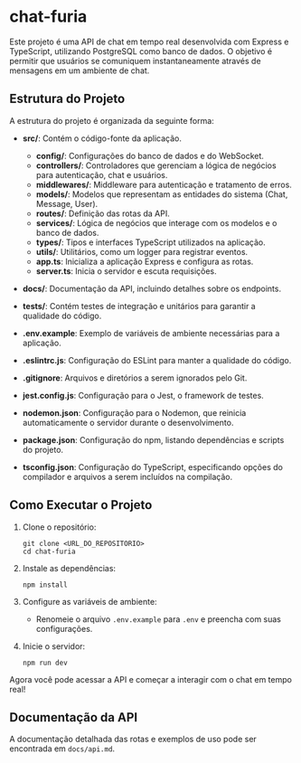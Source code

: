 # chat-furia

Este projeto é uma API de chat em tempo real desenvolvida com Express e TypeScript, utilizando PostgreSQL como banco de dados. O objetivo é permitir que usuários se comuniquem instantaneamente através de mensagens em um ambiente de chat.

## Estrutura do Projeto

A estrutura do projeto é organizada da seguinte forma:

- **src/**: Contém o código-fonte da aplicação.
  - **config/**: Configurações do banco de dados e do WebSocket.
  - **controllers/**: Controladores que gerenciam a lógica de negócios para autenticação, chat e usuários.
  - **middlewares/**: Middleware para autenticação e tratamento de erros.
  - **models/**: Modelos que representam as entidades do sistema (Chat, Message, User).
  - **routes/**: Definição das rotas da API.
  - **services/**: Lógica de negócios que interage com os modelos e o banco de dados.
  - **types/**: Tipos e interfaces TypeScript utilizados na aplicação.
  - **utils/**: Utilitários, como um logger para registrar eventos.
  - **app.ts**: Inicializa a aplicação Express e configura as rotas.
  - **server.ts**: Inicia o servidor e escuta requisições.

- **docs/**: Documentação da API, incluindo detalhes sobre os endpoints.
- **tests/**: Contém testes de integração e unitários para garantir a qualidade do código.
- **.env.example**: Exemplo de variáveis de ambiente necessárias para a aplicação.
- **.eslintrc.js**: Configuração do ESLint para manter a qualidade do código.
- **.gitignore**: Arquivos e diretórios a serem ignorados pelo Git.
- **jest.config.js**: Configuração para o Jest, o framework de testes.
- **nodemon.json**: Configuração para o Nodemon, que reinicia automaticamente o servidor durante o desenvolvimento.
- **package.json**: Configuração do npm, listando dependências e scripts do projeto.
- **tsconfig.json**: Configuração do TypeScript, especificando opções do compilador e arquivos a serem incluídos na compilação.

## Como Executar o Projeto

1. Clone o repositório:
   ```
   git clone <URL_DO_REPOSITORIO>
   cd chat-furia
   ```

2. Instale as dependências:
   ```
   npm install
   ```

3. Configure as variáveis de ambiente:
   - Renomeie o arquivo `.env.example` para `.env` e preencha com suas configurações.

4. Inicie o servidor:
   ```
   npm run dev
   ```

Agora você pode acessar a API e começar a interagir com o chat em tempo real! 

## Documentação da API

A documentação detalhada das rotas e exemplos de uso pode ser encontrada em `docs/api.md`.